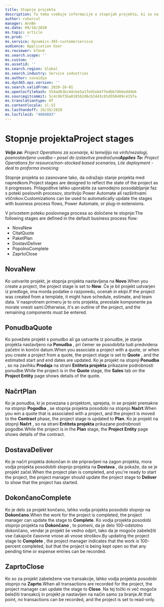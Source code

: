 ```yaml
---
title: Stopnje projekta
description: Ta tema vsebuje informacije o stopnjah projekta, ki so na voljo v storitvi Microsoft Dynamics Project Operations.
author: ruhercul
manager: AnnBe
ms.date: 09/18/2020
ms.topic: article
ms.prod: ''
ms.service: dynamics-365-customerservice
audience: Application User
ms.reviewer: kfend
ms.search.scope: ''
ms.custom: ''
ms.assetid: ''
ms.search.region: Global
ms.search.industry: Service industries
ms.author: suvaidya
ms.dyn365.ops.version: ''
ms.search.validFrom: 2020-10-01
ms.openlocfilehash: 554ad63bc44cbe5a1fe91eb47fedbb74bbedd4b6
ms.sourcegitcommit: 5c4c9bf3ba018562d6cb3443c01d550489c415fa
ms.translationtype: HT
ms.contentlocale: sl-SI
ms.lasthandoff: 10/16/2020
ms.locfileid: "4084883"
---
```

# <a name="project-stages"></a><span data-ttu-id="6259b-103">Stopnje projekta</span><span class="sxs-lookup"><span data-stu-id="6259b-103">Project stages</span></span>

<span data-ttu-id="6259b-104">_**Velja za:** Project Operations za scenarije, ki temeljijo na virih/nezalogi, poenostavljeno uvedbo – posel do izstavitve predračuna_</span><span class="sxs-lookup"><span data-stu-id="6259b-104">_**Applies To:** Project Operations for resource/non-stocked based scenarios, Lite deployment - deal to proforma invoicing_</span></span>

<span data-ttu-id="6259b-105">Stopnje projekta so zasnovane tako, da odražajo stanje projekta med napredkom.</span><span class="sxs-lookup"><span data-stu-id="6259b-105">Project stages are designed to reflect the state of the project as it progresses.</span></span> <span data-ttu-id="6259b-106">Prilagoditve lahko uporabite za samodejno posodabljanje faz s poteki poslovnih procesov, storitvijo Power Automate ali razširitvami vtičnikov.</span><span class="sxs-lookup"><span data-stu-id="6259b-106">Customizations can be used to automatically update the stages with business process flows, Power Automate, or plug-in extensions.</span></span>

<span data-ttu-id="6259b-107">V privzetem poteku poslovnega procesa so določene te stopnje:</span><span class="sxs-lookup"><span data-stu-id="6259b-107">The following stages are defined in the default business process flow:</span></span>

- <span data-ttu-id="6259b-108">Nova</span><span class="sxs-lookup"><span data-stu-id="6259b-108">New</span></span>
- <span data-ttu-id="6259b-109">Citat</span><span class="sxs-lookup"><span data-stu-id="6259b-109">Quote</span></span>
- <span data-ttu-id="6259b-110">Paket</span><span class="sxs-lookup"><span data-stu-id="6259b-110">Plan</span></span>
- <span data-ttu-id="6259b-111">Dostavi</span><span class="sxs-lookup"><span data-stu-id="6259b-111">Deliver</span></span>
- <span data-ttu-id="6259b-112">Popolno</span><span class="sxs-lookup"><span data-stu-id="6259b-112">Complete</span></span>
- <span data-ttu-id="6259b-113">Zaprto</span><span class="sxs-lookup"><span data-stu-id="6259b-113">Close</span></span> 

## <a name="new"></a><span data-ttu-id="6259b-114">Nova</span><span class="sxs-lookup"><span data-stu-id="6259b-114">New</span></span>

<span data-ttu-id="6259b-115">Ko ustvarite projekt, je stopnja projekta nastavljena na **Novo**.</span><span class="sxs-lookup"><span data-stu-id="6259b-115">When you create a project, the project stage is set to **New**.</span></span> <span data-ttu-id="6259b-116">Če je bil projekt ustvarjen iz predloge, ima morda podatke o razporedu, ocenah in ekipi.</span><span class="sxs-lookup"><span data-stu-id="6259b-116">If the project was created from a template, it might have schedule, estimate, and team data.</span></span> <span data-ttu-id="6259b-117">V nasprotnem primeru je to oris projekta, preostale komponente pa morate vnesti sami.</span><span class="sxs-lookup"><span data-stu-id="6259b-117">Otherwise, it's an outline of the project, and the remaining components must be entered.</span></span>

## <a name="quote"></a><span data-ttu-id="6259b-118">Ponudba</span><span class="sxs-lookup"><span data-stu-id="6259b-118">Quote</span></span>

<span data-ttu-id="6259b-119">Ko povežete projekt s ponudbo ali ga ustvarite iz ponudbe, je stanje projekta nastavljeno na **Ponudba** , pri čemer se posodobita tudi predvidena začetni in končni datum.</span><span class="sxs-lookup"><span data-stu-id="6259b-119">When you associate a project with a quote, or when you create a project from a quote, the project stage is set to **Quote** , and the estimated start and end dates are updated.</span></span> <span data-ttu-id="6259b-120">Ko je projekt na stopnji **Ponudba** , so na zavihku **Prodaja** na strani **Entiteta projekta** prikazane podrobnosti ponudbe.</span><span class="sxs-lookup"><span data-stu-id="6259b-120">While the project is in the **Quote** stage, the **Sales** tab on the **Project Entity** page shows details of the quote.</span></span>

## <a name="plan"></a><span data-ttu-id="6259b-121">Načrt</span><span class="sxs-lookup"><span data-stu-id="6259b-121">Plan</span></span>

<span data-ttu-id="6259b-122">Ko je ponudba, ki je povezana s projektom, sprejeta, in se projekt premakne na stopnjo **Pogodba** , se stopnja projekta posodobi na stopnjo **Načrt**.</span><span class="sxs-lookup"><span data-stu-id="6259b-122">When you win a quote that is associated with a project, and the project is moved to the **Contract** phase, the project stage is updated to **Plan**.</span></span> <span data-ttu-id="6259b-123">Ko je projekt na stopnji **Načrt** , so na strani **Entiteta projekta** prikazane podrobnosti pogodbe.</span><span class="sxs-lookup"><span data-stu-id="6259b-123">While the project is in the **Plan** stage, the **Project Entity** page shows details of the contract.</span></span>

## <a name="deliver"></a><span data-ttu-id="6259b-124">Dostava</span><span class="sxs-lookup"><span data-stu-id="6259b-124">Deliver</span></span>

<span data-ttu-id="6259b-125">Ko je načrt projekta dokončan in ste pripravljeni na zagon projekta, mora vodja projekta posodobiti stopnjo projekta na **Dostava** , da pokaže, da se je projekt začel.</span><span class="sxs-lookup"><span data-stu-id="6259b-125">When the project plan is completed, and you're ready to start the project, the project manager should update the project stage to **Deliver** to show that the project has started.</span></span>

## <a name="complete"></a><span data-ttu-id="6259b-126">Dokončano</span><span class="sxs-lookup"><span data-stu-id="6259b-126">Complete</span></span> 

<span data-ttu-id="6259b-127">Ko je delo za projekt končano, lahko vodja projekta posodobi stopnjo na **Dokončano**.</span><span class="sxs-lookup"><span data-stu-id="6259b-127">When the work for the project is completed, the project manager can update the stage to **Complete**.</span></span> <span data-ttu-id="6259b-128">Ko vodja projekta posodobi stopnjo projekta na **Dokončano** , to pomeni, da je delo 100-odstotno dokončano, vendar je projekt še vedno odprt, tako da je mogoče zabeležiti vse čakajoče časovne vnose ali vnose stroškov.</span><span class="sxs-lookup"><span data-stu-id="6259b-128">By updating the project stage to **Complete** , the project manager indicates that the work is 100-percent completed, but that the project is being kept open so that any pending time or expense entries can be recorded.</span></span>

## <a name="close"></a><span data-ttu-id="6259b-129">Zaprto</span><span class="sxs-lookup"><span data-stu-id="6259b-129">Close</span></span>

<span data-ttu-id="6259b-130">Ko so za projekt zabeležene vse transakcije, lahko vodja projekta posodobi stopnjo na **Zaprto**.</span><span class="sxs-lookup"><span data-stu-id="6259b-130">When all transactions are recorded for the project, the project manager can update the stage to **Close**.</span></span> <span data-ttu-id="6259b-131">Na tej točki ni več mogoče beležiti transakcij in projekt je nastavljen na način samo za branje.</span><span class="sxs-lookup"><span data-stu-id="6259b-131">At that point, no transactions can be recorded, and the project is set to read-only.</span></span>

